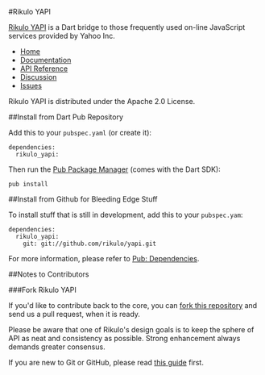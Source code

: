 #Rikulo YAPI

[Rikulo YAPI](http://rikulo.org) is a Dart bridge to 
those frequently used on-line JavaScript services provided by Yahoo Inc. 

* [Home](http://rikulo.org)
* [Documentation](http://docs.rikulo.org)
* [API Reference](http://api.rikulo.org/yapi/latest)
* [Discussion](http://stackoverflow.com/questions/tagged/rikulo)
* [Issues](https://github.com/rikulo/yapi/issues)

Rikulo YAPI is distributed under the Apache 2.0 License.

##Install from Dart Pub Repository

Add this to your `pubspec.yaml` (or create it):

    dependencies:
      rikulo_yapi:

Then run the [Pub Package Manager](http://pub.dartlang.org/doc) (comes with the Dart SDK):

    pub install

##Install from Github for Bleeding Edge Stuff

To install stuff that is still in development, add this to your `pubspec.yam`:

    dependencies:
      rikulo_yapi:
        git: git://github.com/rikulo/yapi.git

For more information, please refer to [Pub: Dependencies](http://pub.dartlang.org/doc/pubspec.html#dependencies).

##Notes to Contributors

###Fork Rikulo YAPI

If you'd like to contribute back to the core, you can [fork this repository](https://help.github.com/articles/fork-a-repo) and send us a pull request, when it is ready.

Please be aware that one of Rikulo's design goals is to keep the sphere of API as neat and consistency as possible. Strong enhancement always demands greater consensus.

If you are new to Git or GitHub, please read [this guide](https://help.github.com/) first.

